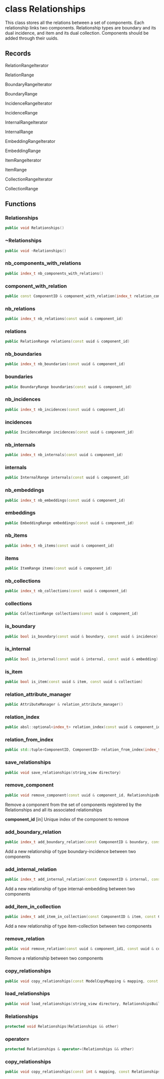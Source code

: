 # class Relationships


 This class stores all the relations between a set of components. Each relationship links two components. Relationship types are boundary and its dual incidence, and item and its dual collection. Components should be added through their uuids.



## Records

RelationRangeIterator

RelationRange

BoundaryRangeIterator

BoundaryRange

IncidenceRangeIterator

IncidenceRange

InternalRangeIterator

InternalRange

EmbeddingRangeIterator

EmbeddingRange

ItemRangeIterator

ItemRange

CollectionRangeIterator

CollectionRange



## Functions

### Relationships

```cpp
public void Relationships()
```


### ~Relationships

```cpp
public void ~Relationships()
```


### nb_components_with_relations

```cpp
public index_t nb_components_with_relations()
```


### component_with_relation

```cpp
public const ComponentID & component_with_relation(index_t relation_component_id)
```


### nb_relations

```cpp
public index_t nb_relations(const uuid & component_id)
```


### relations

```cpp
public RelationRange relations(const uuid & component_id)
```


### nb_boundaries

```cpp
public index_t nb_boundaries(const uuid & component_id)
```


### boundaries

```cpp
public BoundaryRange boundaries(const uuid & component_id)
```


### nb_incidences

```cpp
public index_t nb_incidences(const uuid & component_id)
```


### incidences

```cpp
public IncidenceRange incidences(const uuid & component_id)
```


### nb_internals

```cpp
public index_t nb_internals(const uuid & component_id)
```


### internals

```cpp
public InternalRange internals(const uuid & component_id)
```


### nb_embeddings

```cpp
public index_t nb_embeddings(const uuid & component_id)
```


### embeddings

```cpp
public EmbeddingRange embeddings(const uuid & component_id)
```


### nb_items

```cpp
public index_t nb_items(const uuid & component_id)
```


### items

```cpp
public ItemRange items(const uuid & component_id)
```


### nb_collections

```cpp
public index_t nb_collections(const uuid & component_id)
```


### collections

```cpp
public CollectionRange collections(const uuid & component_id)
```


### is_boundary

```cpp
public bool is_boundary(const uuid & boundary, const uuid & incidence)
```


### is_internal

```cpp
public bool is_internal(const uuid & internal, const uuid & embedding)
```


### is_item

```cpp
public bool is_item(const uuid & item, const uuid & collection)
```


### relation_attribute_manager

```cpp
public AttributeManager & relation_attribute_manager()
```


### relation_index

```cpp
public absl::optional<index_t> relation_index(const uuid & component_id1, const uuid & component_id2)
```


### relation_from_index

```cpp
public std::tuple<ComponentID, ComponentID> relation_from_index(index_t component_id)
```


### save_relationships

```cpp
public void save_relationships(string_view directory)
```


### remove_component

```cpp
public void remove_component(const uuid & component_id, RelationshipsBuilderKey )
```


 Remove a component from the set of components registered by the Relationships and all its associated relationships

**component_id** [in] Unique index of the component to remove

### add_boundary_relation

```cpp
public index_t add_boundary_relation(const ComponentID & boundary, const ComponentID & incidence, RelationshipsBuilderKey )
```


 Add a new relationship of type boundary-incidence between two components

### add_internal_relation

```cpp
public index_t add_internal_relation(const ComponentID & internal, const ComponentID & embedding, RelationshipsBuilderKey )
```


 Add a new relationship of type internal-embedding between two components

### add_item_in_collection

```cpp
public index_t add_item_in_collection(const ComponentID & item, const ComponentID & collection, RelationshipsBuilderKey )
```


 Add a new relationship of type item-collection between two components

### remove_relation

```cpp
public void remove_relation(const uuid & component_id1, const uuid & component_id2, RelationshipsBuilderKey )
```


 Remove a relationship between two components

### copy_relationships

```cpp
public void copy_relationships(const ModelCopyMapping & mapping, const Relationships & relationships, RelationshipsBuilderKey )
```


### load_relationships

```cpp
public void load_relationships(string_view directory, RelationshipsBuilderKey )
```


### Relationships

```cpp
protected void Relationships(Relationships && other)
```


### operator=

```cpp
protected Relationships & operator=(Relationships && other)
```


### copy_relationships

```cpp
public void copy_relationships(const int & mapping, const Relationships & relationships, RelationshipsBuilderKey )
```



